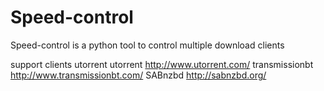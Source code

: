 Speed-control
=============

Speed-control is a python tool to control multiple download clients

support clients
  utorrent utorrent http://www.utorrent.com/
  transmissionbt http://www.transmissionbt.com/
  SABnzbd http://sabnzbd.org/
